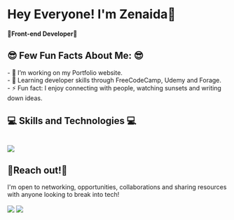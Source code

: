 <p align="center"><h1> Hey Everyone! I'm Zenaida👋</h1>
<b>🌺Front-end Developer🌺 </b>

<h2>😎  Few Fun Facts About Me: 😎  </h2>
- 🔭 I’m working on my Portfolio website.</br>
- 🌱 Learning developer skills through FreeCodeCamp, Udemy and Forage.</br>
- ⚡ Fun fact: I enjoy connecting with people, watching sunsets and writing down ideas.</br>

<h2 > 💻 Skills and Technologies 💻 </h2><br />
  <a href="https://skillicons.dev">
    <img src="https://skillicons.dev/icons?i=css,git,html,js,react,vscode&theme=dark&perline=10" />
  </a>
<br />

## 🍴Reach out!🍴<br />
I'm open to networking, opportunities, collaborations and sharing resources with anyone looking to break into tech!<br />
<br />
<a href="mailto: zadamenwu@gmail.com"><img src="https://img.shields.io/badge/Gmail-D14836?style=for-the-badge&logo=gmail&logoColor=white"></a>
<a href="https://www.linkedin.com/in/zenaida-adame"><img src="https://img.shields.io/badge/LinkedIn-0077B5?style=for-the-badge&logo=linkedin&logoColor=white"></a>
</p>

